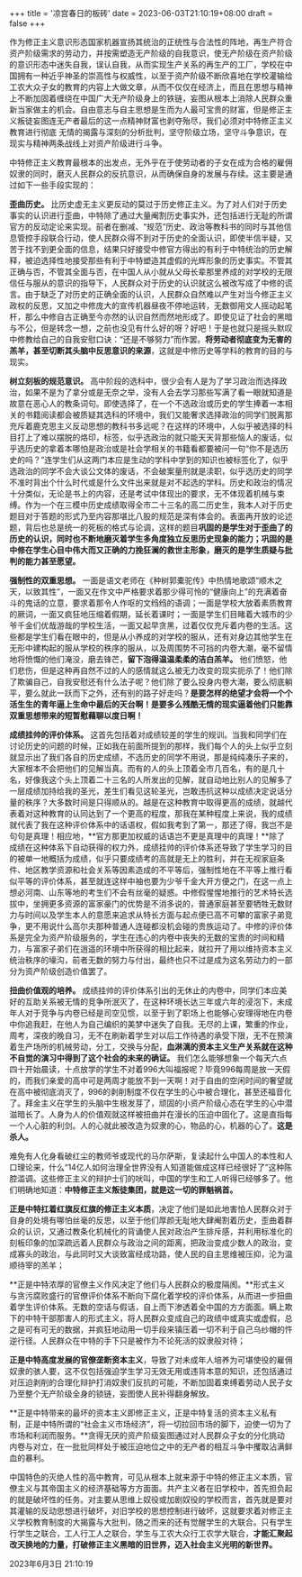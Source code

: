 +++
title = '凉宫春日的板砖'
date = 2023-06-03T21:10:19+08:00
draft = false
+++

作为修正主义意识形态国家机器宣扬其统治的正统性与合法性的阵地，再生产符合资产阶级需求的劳动力，并按需塑造无产阶级的自我意识，使无产阶级在资产阶级的意识形态中迷失自我，误认自我，从而实现生产关系的再生产的工厂，学校在中国拥有一种近乎神圣的崇高性与权威性，以至于资产阶级不断欣喜地在学校灌输给工农大众子女的教育的内容上大做文章，从而不仅仅在经济上，而且在思想与精神上不断加固着缠绕在中国广大无产阶级身上的铁链，妄图从根本上消除人民群众重新当家做主的机会。自由意志与自主思想是生而为人最可宝贵的财富，但是修正主义叛徒妄图连无产者最后的这一点精神财富也剥夺殆尽，我们必须对中特修正主义教育进行彻底 无情的揭露与深刻的分析批判，坚守阶级立场，坚守斗争意识，在现实与精神两条战线上对资产阶级进行斗争。

中特修正主义教育最根本的出发点，无外乎在于使劳动者的子女在成为合格的雇佣奴隶的同时，磨灭人民群众的反抗意识，从而确保自身的发展与存续。这主要是通过如下一些手段实现的：

**歪曲历史。** 比历史虚无主义更反动的莫过于历史修正主义。为了对人们对于历史事实的认识进行歪曲，中特除了通过大量阉割历史事实外，还包括进行无耻的所谓官方的反动定论来实现。前者在删减、“规范”历史、政治等教科书的同时与其他信息管控手段联合行动，使人民群众得不到对于历史的全面认识，即使半信半疑，又苦于找不到更全面的信息，结果只好接受中修官方得出的有利于中特统治的历史解释，被迫选择性地接受那些有利于中特塑造其虚假的光辉形象的历史事实。不管其正确与否，不管其全面与否，在中国人从小就从父母长辈那里养成的对学校的无限信任与服从的意识的指导下，人民群众对于历史的认识就这么被改写成了中修的谎言。由于缺乏了对历史的正确全面的认识，人民群众自然难以产生对当今修正主义政权的反思，又加之中修庞大的宣传机器昼夜不停地运转，无数御用文人摇动起笔杆，那么中修自古正确至今亦然的认识自然而然地形成了。即使见证了社会的黑暗与不公，但是转念一想，之前也没见有什么好的呀？好吧！于是也就只是摇头默叹中修教给自己的自我安慰口诀：“还是不够努力”而作罢。**将劳动者彻底变为无害的羔羊，甚至切断其头脑中反思意识的来源**，这就是中修历史等学科的教育的目的与 现实。

**树立刻板的规范意识。** 高中阶段的选科中，很少会有人是为了学习政治而选择政治，如果不是为了拿分或是无奈之举，没有人会去学习那些写满了看一眼就知道是故意在恶心人的教条词句。即使选择了，在一个不选政治或历史的学生捧着一本相关的书籍阅读都会被质疑其选科的环境中，我们又能奢求选择政治的同学们脱离那充斥着鹿克思主义反动思想的教科书多远呢？在这样的环境中，人似乎被选择的科目打上了难以摆脱的烙印，标签，似乎选政治的就只能天天背那些恼人的废话，似乎选历史的拿着本哪怕是政治或是社会学相关的书籍看都要被问一句“你不是选历史的吗？”连学生们从这两门本应是生动的学科中学到的知识也被标签化了，似乎选政治的同学不会大谈公文体的废话，不会破案量刑就是渎职，似乎选历史的同学不准时背出个什么时代或是什么文件出来就是对不起选的学科。历史和政治的情况十分类似，无论是书上的内容，还是考试中体现出的要求，无不体现着机械与束缚。作为一个在三模中历史成绩取得全市二十三名的高二历史生，我本人对于历史题目对于答题的形式乃至内容那堪比八股的规范是深有体会的。表面再开放的论述题，背后也总是统一的死板的格式与论调，这样的题目**巩固的是学生对于歪曲了的历史的认识，同时也不断地磨灭着学生多角度独立反思历史现象的能力；巩固的是中修在学生心目中伟大而又正确的力挽狂澜的救世主形象，磨灭的是学生质疑与批判的能力甚至愿望。**

**强制性的双重思想。** 一面是语文老师在《种树郭橐驼传》中热情地歌颂“顺木之天，以致其性”，一面又在作文中严格要求着那少得可怜的“健康向上”的充满着奋斗的鬼话的立意，要求着那令人作呕的文绉绉的语调；一面是学校大放着素质教育的厥词，一面又疯狂地压缩着假期，延长着课时；一面是学生们目睹着大城市的少爷千金们优哉游哉的学校生活，一面又起早贪黑，过着仅仅充斥着内卷的生活。这些都是学生们看在眼中的，但是从小养成的对学校的服从，还有对身边其他学生在无形中建构起的服从学校的秩序的服从，以及周围势不可挡的内卷大潮，毫不留情地将愤慨的他们淹没，磨去锋芒，**留下泡得温温柔柔的洁白羔羊。** 他们愤怒，他们悲伤，但是这种再自然不过的人的感情就这么被无力改变的现实扼杀了！他们除了欺骗自己，自我安慰还有什么法子呢？他们除了要么投身内卷大潮，要么彻底躺平，要么就此一跃而下之外，还有别的路子好走吗？**是要怎样的绝望才会将一个个活生生的青年逼上生命中最后的天台啊！是要多么残酷无情的现实逼着他们只能靠双重思想带来的短暂慰藉聊以度日啊！**

**成绩挂帅的评价体系。** 这首先包括着对成绩较差的学生的规训。当我和同学们在讨论历史的问题的时候，正如我在前面所提到的那样，我们每个人的头上似乎立刻就显示出了我们各自的历史成绩，不选历史的同学不用说，那是纯纯凑乐子来的，大家根本不会把他们的见解当真。而有的人的头上顶着全市几百名，有的是几十名，好像我这个头上顶着二十三名的人所发出的见解，就自动地比别人的见解多了一层成绩加持给我的圣光，差生们看见这轮圣光，岂敢违抗这种以成绩决定说话分量的秩序？大多数时间是只得顺从的。越是在这种教育中取得更高的成绩，就越代表着对这种教育的认同达到了一个更高的程度，那我在某种程度上来说，我的成绩就代表了我在这种评价体系中的话语权，假如我考到了第一，那还了得，我岂不是句句是真理！相应地，**官方那更加权威的话语岂不更是真理中的真理！**除了成绩在这种体系下自动获得的权力外，成绩挂帅的评价体系还导致了学生学习的目的被单一地概括为成绩，似乎只要成绩考的高就是无上的胜利，并在无视家庭条件、地区教学资源和社会关系等因素造成的不平等后，强制性地在不平等上推行看似平等的评价体系，甚至就连这样中袖也要为少爷千金大开方便之门，在这一点上想必河南、山东等地的考生们不会有丝毫的疑惑。中修假惺惺地推行的艺术特长选拔中，坐拥更多资源的富家豪门的优势是不消多说的，普通家庭甚至要牺牲无数财力与时间以及学生本人的意愿来追求从特长方面与起点便已高不可攀的富家子弟竞争，更不用说什么高尔夫那种普通人连碰都没机会碰的贵族运动了。中修的评价体系是完全为资产阶级服务的，学生在违心的内卷中丧失的无数的宝贵的时间和精力，与富家子弟们在逍遥的环境中所获得的相比起来，就拉开了用以维持资本主义统治秩序的壕沟，前者无数的努力与付出，最终也只不过是成为这名劳动力的一部分为资产阶级创造价值罢了。

**扭曲价值观的培养。** 成绩挂帅的评价体系引出的无休止的内卷中，同学们本应美好的互助关系被无情的竞争所泯灭了，在这种环境长达三年或六年的浸泡下，未成年人对于竞争与内卷已经是司空见惯，以至于到了职场上也能够心安理得地在内卷中你追我赶，在他人为自己编织的美梦中迷失了自我。无尽的上课，繁重的作业，周考，深夜的晚自习，无不在刷新着学生对以后工作待遇的承受下限，无不在预演着生产场所的机械劳动，分工，交换与分配，**血淋漓的资本主义生产关系就在这种不自觉的演习中得到了这个社会的未来的确证。** 我们怎么能够想象一个每天六点四十开始晨读，十点放学的学生不对着996大叫福报呢？毕竟996每周是放一天假的，而我们亲爱的高中可是两周才能放不到一天啊！对于自由的空闲时间的奢望就在高中被彻底消灭了，996的剥削制度不仅在学生的心中被合理化，甚至还福音化了。拜金主义在学生的头脑中生根发芽了，顽固的小资产阶级心态在学生的心中潜滋暗长了。人身为人的价值观就这样被扭曲并在漫长的压迫中固化了。这是直指每一个人心脏的利剑。人的心就此被改造为奴隶的心，物品的心，机器的心了。**这是杀人。**

难免有人化身看破红尘的教师爷或现代的马尔萨斯，复读起什么中国人的本性和人口理论来，什么“14亿人如何治理全世界没有人知道能做成这样已经很好了”这种陈腔滥调。这些修正主义的辩护士们的吠叫，中国的学生和工人听得已经够多了。他们明确地知道：**中特修正主义叛徒集团，就是这一切的罪魁祸首。**

**正是中特扛着红旗反红旗的修正主义本质**，决定了他们是如此地害怕人民群众对于自身的处境有哪怕丝毫的反思，以至于他们厚颜无耻地大肆阉割着历史，歪曲着群众的认识，又通过教条化机械化的背诵使人民对政治产生排斥感，并利用标准化的刻板印象的加深疏远着人民群众与政治之间的距离，把政治变成少数人的政治，变成寡头的政治，与此同时又大谈致富经成功路，使人民的自主思维被压抑，沦为温顺待宰的羔羊；

**正是中特浓厚的官僚主义作风决定了他们与人民群众的极度隔阂。**形式主义与贪污腐败盛行的官僚评价体系不断向下腐化着学校的评价体系，从而进一步扭曲着学生评价体系。无数的空话与假话，自上而下渗透着全中国的方方面面。瞒上欺下的中特干部那害人的形式主义，将人民群众变成自己的政绩中或真实或虚假，总之是可有可无的数据，并疯狂地动用一切手段来镇压着一切不利于自己乌纱帽的忤逆行径。人民群众在中特的手下只是被作为不论死活的奴隶般对待；

**正是中特高度发展的官僚垄断资本主义**，导致了对未成年人培养为可堪使役的雇佣奴隶的骇人要，这不仅包括强迫学生学习无效无用或违背本意的知识，还包括通过对压迫剥削的合理化辩护打消奴隶们反抗的可能，不断加固着束缚着劳动人民子女乃至整个无产阶级全身的锁链，妄图使人民补得翻身解放。

**正是中特带来的最坏的资本主义即修正主义，正是中特复活的资本主义私有制，正是中特所谓的“社会主义市场经济”，将一切拉回市场的脚下，迫使一切为了市场和利润而服务。**贪得无厌的资产阶级妄图通过对人民群众子女的分化挑动内卷与对立，在一批批同样处于被压迫地位之中的无产者的相互斗争中攫取沾满鲜血的暴利。

中国特色的灭绝人性的高中教育，可见从根本上就来源于中特的修正主义本质，官僚主义与其帝国主义的经济基础等方方面面。共产主义者在旧学校中，首先担负起的就是破坏性的任务。对主要从思维上奴役或加剧奴役的学校而言，首先就是要对其灌输的反动思想进行破坏，对旧学校的思想控制进行破坏，这就要求着对修正主义学校教育制度的大揭露与大批判，随之而来的还有觉醒学生的大联合。只有学生行学生之联合，工人行工人之联合，学生与工农大众行工农学大联合，**才能汇聚起改天换地的力量，打破修正主义黑暗的旧世界，迈入社会主义光明的新世界。**

2023年6月3日 21:10:19

